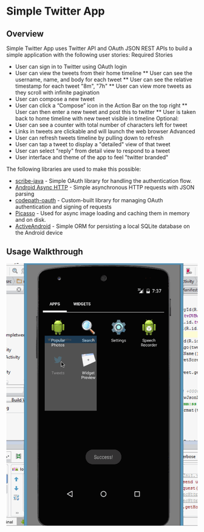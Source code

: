 # Simple Twitter App

## Overview

Simple Twitter App uses Twitter API and OAuth JSON REST APIs to build a simple application with the following user stories:
Required Stories
 * User can sign in to Twitter using OAuth login
 * User can view the tweets from their home timeline
        ** User can see the username, name, and body for each tweet
        ** User can see  the relative timestamp for each tweet "8m", "7h"
        ** User can view more tweets as they scroll with infinite pagination
 * User can compose a new tweet
 * User can click a “Compose” icon in the Action Bar on the top right
        ** User can then enter a new tweet and post this to twitter
        ** User is taken back to home timeline with new tweet visible in timeline
Optional: 
 * User can see a counter with total number of characters left for tweet
 * Links in tweets are clickable and will launch the web browser
Advanced
 * User can refresh tweets timeline by pulling down to refresh
 * User can tap a tweet to display a "detailed" view of that tweet
 * User can select "reply" from detail view to respond to a tweet
 * User interface and theme of the app to feel "twitter branded"
 

The following libraries are used to make this possible:

 * [scribe-java](https://github.com/fernandezpablo85/scribe-java) - Simple OAuth library for handling the authentication flow.
 * [Android Async HTTP](https://github.com/loopj/android-async-http) - Simple asynchronous HTTP requests with JSON parsing
 * [codepath-oauth](https://github.com/thecodepath/android-oauth-handler) - Custom-built library for managing OAuth authentication and signing of requests
 * [Picasso](https://github.com/square/picasso) - Used for async image loading and caching them in memory and on disk.
 * [ActiveAndroid](https://github.com/pardom/ActiveAndroid) - Simple ORM for persisting a local SQLite database on the Android device

## Usage Walkthrough
![Video Walkthrough](SimpleTweets.gif)

